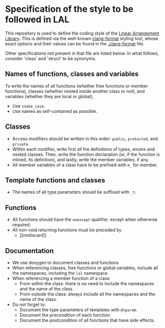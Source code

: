 # Specification of the style to be followed in LAL

This repository is used to define the coding style of the [Linear Arrangement Library](https://github.com/LAL-project/linear-arrangement-library). This is defined via the well-known [clang-format](https://releases.llvm.org/18.1.0/tools/clang/docs/ClangFormatStyleOptions.html) styling tool, whose exact options and their values can be found in the [.clang-format](https://github.com/LAL-project/coding-style/blob/main/.clang-format) file.

Other specifications not present in that file are listed below. In what follows, consider 'class' and 'struct' to be synonyms.

## Names of functions, classes and variables

To write the names of all functions (whether free functions or member functions), classes (whether nested inside another class or not), and variables (whether they are local or global),

- Use `snake_case`.
- Use names as self-contained as possible.

## Classes

- Access modifiers should be written in this order: `public`, `protected`, and `private`.
- Within each modifier, write first all the definitions of types, enums and nested classes. Then, write the function declaration (or, if the function is inlined, its definition), and lastly, write the member variables, if any.
- All member variables of a class have to be prefixed with `m_` for member.

## Template functions and classes

- The names of all type parameters should be suffixed with `_t`.

## Functions

- All functions should have the `noexcept` qualifier, except when otherwise required.
- All non-void returning functions must be preceded by
	- [[nodiscard]]

## Documentation

- We use doxygen to document classes and functions
- When referencing classes, free functions or global variables, include all the namespaces, including the `lal` namespace.
- When referencing a member function of a class:
	- From within the class: there is no need to include the namespaces and the name of the class.
	- From outside the class: always include all the namespaces and the name of the class.
- Do not forget to:
	- Document the type parameters of templates with `@tparam`.
	- Document the precondition of each function.
	- Document the postcondition of all functions that have side effects.
